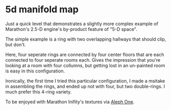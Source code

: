 # 5d manifold map

Just a quick level that demonstrates a slightly more complex example of Marathon's 2.5-D engine's by-product feature of "5-D space".

The simple example is a ring with two overlapping hallways that should clip, but don't.

Here, four seperate rings are connected by four center floors that are each connected to four seperate rooms each. Gives the impression that you're looking at a room with four collumns, but getting lost in an un-painted room is easy in this configuration.

Ironically, the first time I tried this particular configuration, I made a msitake in assembling the rings, and ended up not with four, but two double-rings. I much prefer this 4-ring variety.

To be enjoyed with Marathon Inifity's textures via [Aleph One](https://alephone.lhowon.org).

